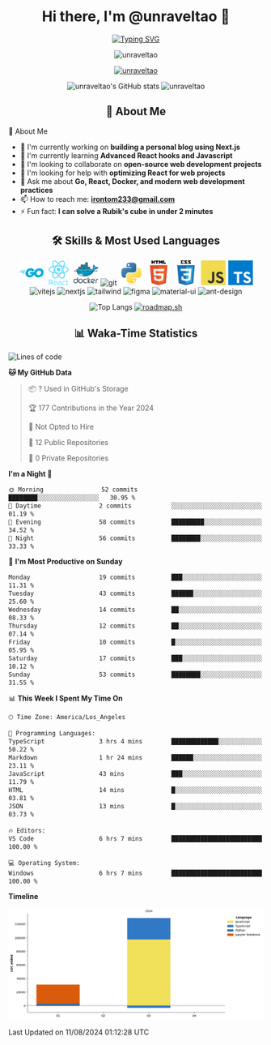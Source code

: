 <h1 align="center">Hi there, I'm @unraveltao 👋</h1>

<p align="center">
  <a href="https://git.io/typing-svg"><img src="https://readme-typing-svg.demolab.com?font=Fira+Code&pause=1000&color=36BCF7FF&center=true&vCenter=true&width=435&lines=A+passionate+developer+from+China;Go+%7C+React+%7C+Docker+Enthusiast;Always+learning+new+things" alt="Typing SVG" /></a>
</p>

<p align="center">
  <img src="https://komarev.com/ghpvc/?username=unraveltao" alt="unraveltao" />
</p>

<p align="center">
  <a href="https://github.com/ryo-ma/github-profile-trophy"><img src="https://github-profile-trophy.vercel.app/?username=unraveltao&no-frame=true&row=1&column=7" alt="unraveltao" /></a>
</p>

<p align="center">
  <img src="https://github-readme-stats.vercel.app/api?username=unravelTao&show_icons=true&theme=transparent&width=495" alt="unraveltao's GitHub stats" width=48% height=40%/>
  <img src="https://github-readme-streak-stats.herokuapp.com/?user=unraveltao&theme=transparent&width=495" alt="unraveltao" width=48% height=40%/>
</p>



<h2 align="center">🚀 About Me</h2>🚀 About Me

- 🔭 I'm currently working on **building a personal blog using Next.js**
- 🌱 I'm currently learning **Advanced React hooks and Javascript**
- 👯 I'm looking to collaborate on **open-source web development projects**
- 🤝 I'm looking for help with **optimizing React for web projects**
- 💬 Ask me about **Go, React, Docker, and modern web development practices**
- 📫 How to reach me: **irontom233@gmail.com**
- ⚡ Fun fact: **I can solve a Rubik's cube in under 2 minutes**


<h2 align="center">🛠 Skills & Most Used Languages</h2>


<p align="center">
    <img src="https://raw.githubusercontent.com/devicons/devicon/master/icons/go/go-original-wordmark.svg" alt="go" width="50" height="50"/>
    <img src="https://raw.githubusercontent.com/devicons/devicon/master/icons/react/react-original-wordmark.svg" alt="react" width="50" height="50"/>
    <img src="https://raw.githubusercontent.com/devicons/devicon/master/icons/docker/docker-original-wordmark.svg" alt="docker" width="50" height="50"/>
    <img src="https://www.vectorlogo.zone/logos/git-scm/git-scm-icon.svg" alt="git" width="50" height="50"/>
    <img src="https://raw.githubusercontent.com/devicons/devicon/master/icons/python/python-original.svg" alt="python" width="50" height="50"/>
    <img src="https://raw.githubusercontent.com/devicons/devicon/master/icons/html5/html5-original-wordmark.svg" alt="html5" width="50" height="50"/>
    <img src="https://raw.githubusercontent.com/devicons/devicon/master/icons/css3/css3-original-wordmark.svg" alt="css3" width="50" height="50"/>
    <img src="https://raw.githubusercontent.com/devicons/devicon/master/icons/javascript/javascript-original.svg" alt="javascript" width="50" height="50"/>
    <img src="https://raw.githubusercontent.com/devicons/devicon/master/icons/typescript/typescript-original.svg" alt="typescript" width="50" height="50"/>
    <img src="https://cdn.jsdelivr.net/gh/devicons/devicon@latest/icons/vitejs/vitejs-original.svg" alt="vitejs" width="50" height="50"/>
    <img src="https://cdn.worldvectorlogo.com/logos/nextjs-2.svg" alt="nextjs" width="50" height="50"/>
    <img src="https://www.vectorlogo.zone/logos/tailwindcss/tailwindcss-icon.svg" alt="tailwind" width="50" height="50"/>
    <img src="https://www.vectorlogo.zone/logos/figma/figma-icon.svg" alt="figma" width="50" height="50"/>
    <img src="https://mui.com/static/logo.png" alt="material-ui" width="50" height="50"/>
    <img src="https://gw.alipayobjects.com/zos/rmsportal/KDpgvguMpGfqaHPjicRK.svg" alt="ant-design" width="50" height="50"/>
</p>

<p align="center">
  <img src="https://github-readme-stats.vercel.app/api/top-langs/?username=unravelTao&theme=transparent" alt="Top Langs" width="500" height="300" />
  <a href="https://roadmap.sh"><img src="https://roadmap.sh/card/wide/66be293f91320df4bdef977f?variant=light" alt="roadmap.sh"/></a>
</p>




<h2 align="center">📊 Waka-Time Statistics</h2>

<!--START_SECTION:waka-->
![Lines of code](https://img.shields.io/badge/From%20Hello%20World%20I%27ve%20Written-159.8%20thousand%20lines%20of%20code-blue)

**🐱 My GitHub Data** 

> 📦 ? Used in GitHub's Storage 
 > 
> 🏆 177 Contributions in the Year 2024
 > 
> 🚫 Not Opted to Hire
 > 
> 📜 12 Public Repositories 
 > 
> 🔑 0 Private Repositories 
 > 
**I'm a Night 🦉** 

```text
🌞 Morning                52 commits          ████████░░░░░░░░░░░░░░░░░   30.95 % 
🌆 Daytime                2 commits           ░░░░░░░░░░░░░░░░░░░░░░░░░   01.19 % 
🌃 Evening                58 commits          █████████░░░░░░░░░░░░░░░░   34.52 % 
🌙 Night                  56 commits          ████████░░░░░░░░░░░░░░░░░   33.33 % 
```
📅 **I'm Most Productive on Sunday** 

```text
Monday                   19 commits          ███░░░░░░░░░░░░░░░░░░░░░░   11.31 % 
Tuesday                  43 commits          ██████░░░░░░░░░░░░░░░░░░░   25.60 % 
Wednesday                14 commits          ██░░░░░░░░░░░░░░░░░░░░░░░   08.33 % 
Thursday                 12 commits          ██░░░░░░░░░░░░░░░░░░░░░░░   07.14 % 
Friday                   10 commits          █░░░░░░░░░░░░░░░░░░░░░░░░   05.95 % 
Saturday                 17 commits          ███░░░░░░░░░░░░░░░░░░░░░░   10.12 % 
Sunday                   53 commits          ████████░░░░░░░░░░░░░░░░░   31.55 % 
```


📊 **This Week I Spent My Time On** 

```text
🕑︎ Time Zone: America/Los_Angeles

💬 Programming Languages: 
TypeScript               3 hrs 4 mins        █████████████░░░░░░░░░░░░   50.22 % 
Markdown                 1 hr 24 mins        ██████░░░░░░░░░░░░░░░░░░░   23.11 % 
JavaScript               43 mins             ███░░░░░░░░░░░░░░░░░░░░░░   11.79 % 
HTML                     14 mins             █░░░░░░░░░░░░░░░░░░░░░░░░   03.81 % 
JSON                     13 mins             █░░░░░░░░░░░░░░░░░░░░░░░░   03.73 % 

🔥 Editors: 
VS Code                  6 hrs 7 mins        █████████████████████████   100.00 % 

💻 Operating System: 
Windows                  6 hrs 7 mins        █████████████████████████   100.00 % 
```

**Timeline**

![Lines of Code chart](https://raw.githubusercontent.com/unraveltao/unraveltao/main/assets/bar_graph.png)


 Last Updated on 11/08/2024 01:12:28 UTC
<!--END_SECTION:waka-->
